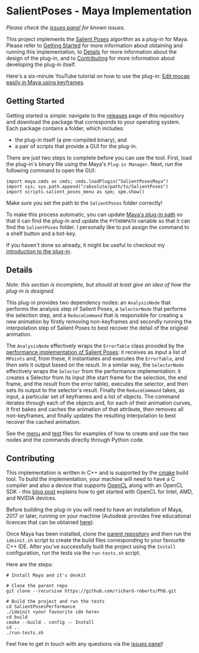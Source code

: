 # SalientPoses - Maya Implementation

*Please check the [issues panel](https://github.com/richard-roberts/SalientPosesMaya/issues) for known issues.*

This project implements the [Salient Poses](https://github.com/richard-roberts/PhD) algorithm as a plug-in for Maya. Please refer to [Getting Started](#getting-started) for more information about obtaining and running this implementation, to [Details](#details) for more information about the design of the plug-in, and to [Contributing](#contributing) for more information about developing the plug-in itself.

Here's a six-minute YouTube tutorial on how to use the plug-in: [Edit mocap easily in Maya using keyframes](https://youtu.be/KdJ4XS9cWEM).


Getting Started
---------------

Getting started is simple: navigate to the [releases](https://github.com/richard-roberts/SalientPosesMaya/releases) page of this repository and download the package that corresponds to your operating system. Each package contains a folder, which includes:

- the plug-in itself (a pre-compiled binary), and
- a pair of scripts that provide a GUI for the plug-in.

There are just two steps to complete before you can use the tool. First, load the plug-in's binary file using the Maya's `Plug-in Manager`. Next, run the following command to open the GUI:

```
import maya.cmds as cmds; cmds.loadPlugin("SalientPosesMaya")
import sys; sys.path.append("/absolute/path/to/SalientPoses")
import scripts.salient_poses_menu as spm; spm.show()
```

Make sure you set the path to the  `SalientPoses` folder correctly!

To make this process automatic, you can update [Maya's plug-in path](https://knowledge.autodesk.com/support/maya/learn-explore/caas/CloudHelp/cloudhelp/2016/ENU/Maya/files/GUID-8EFB1AC1-ED7D-4099-9EEE-624097872C04-htm.html) so that it can find the plug-in and update the `PYTHONPATH` variable so that it can find the `SalientPoses` folder. I personally like to put assign the command to a shelf button and a hot-key.

If you haven't done so already, it might be useful to checkout my [introduction to the plug-in](https://youtu.be/KdJ4XS9cWEM).


Details
-------

*Note: this section is incomplete, but should at least give an idea of how the plug-in is designed.*

This plug-in provides two dependency nodes: an `AnalysisNode` that performs the analysis step of Salient Poses, a `SelectorNode` that performs the selection step, and a `ReduceCommand` that is responsible for creating a new animation by firstly removing non-keyframes and secondly running the interpolation step of Salient Poses to best recover the detail of the original animation.

The `AnalysisNode` effectively wraps the `ErrorTable` class provided by the [performance implementation of Salient Poses](https://github.com/richard-roberts/SalientPosesPerformance): it receives as input a list of `MPoints` and, from these, it instantiates and executes the `ErrorTable`, and then sets it output based on the result. In a similar way, the `SelectorNode` effectively wraps the `Selector` from the performance implementation: it creates a Selector from its input (the start frame for the selection, the end frame, and the result from the error table), executes the selector, and then sets its output to the selector's result. Finally the `ReduceCommand` takes, as input, a particular set of keyframes and a list of objects. The command iterates through each of the objects and, for each of their animation curves, it first bakes and caches the animation of that attribute, then removes all non-keyframes, and finally updates the resulting interpolation to best recover the cached animation. 

See the [menu](https://github.com/richard-roberts/SalientPosesMaya/blob/master/scripts/salient_poses_menu.py) and [test](https://github.com/richard-roberts/SalientPosesMaya/blob/master/tests/test_salient_poses.py) files for examples of how to create and use the two nodes and the commands directly through Python code. 

Contributing
------------

This implementation is written in C++ and is supported by the [cmake](https://cmake.org/) build tool. To build the implementation, your machine will need to have a C compiler and also a device that supports [OpenCL](https://www.khronos.org/opencl/) along with an OpenCL SDK - this [blog post](https://anteru.net/blog/2012/11/03/2009/index.html) explains how to get started with OpenCL for Intel, AMD, and NVIDIA devices.

Before building the plug-in you will need to have an installation of Maya, 2017 or later, running on your machine (Autodesk provides free educational licences that can be obtained [here](https://www.autodesk.com/education/free-software/maya)).

Once Maya has been installed, clone the [parent repository](https://github.com/richard-roberts/PhD) and then run the `ideinit.sh` script to create the build files corresponding to your favourite C++ IDE. After you've successfully built the project using the `Install` configuration, run the tests via the `run-tests.sh` script.

Here are the steps:

```
# Install Maya and it's devkit

# Clone the parent repo
git clone --recursive https://github.com/richard-roberts/PhD.git

# Build the project and run the tests
cd SalientPosesPerformance
./ideinit <your favourite ide here>
cd build
cmake --build . config -- Install
cd ..
./run-tests.sh
```

Feel free to get in touch with any questions via the [issues panel](https://github.com/richard-roberts/SalientPosesMaya/issues)!
